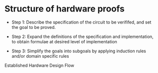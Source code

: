 # Structure of hardware proofs

* Step 1: Describe the specification of the circuit to be verififed, and set the goal to be proved.


* Step 2: Expand the definitions of the specification and implementation, to obtain formulae at desired level of implementation
* Step 3: Simplify the goals into subgoals by applying induction rules and/or domain specific rules

Established Hardware Design Flow